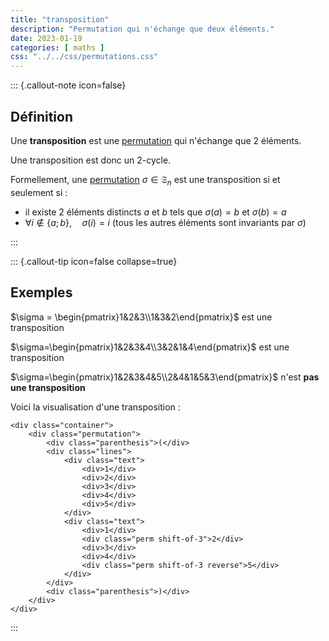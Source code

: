 ```yaml
---
title: "transposition"
description: "Permutation qui n'échange que deux éléments."
date: 2023-01-19
categories: [ maths ]
css: "../../css/permutations.css"
---
```


::: {.callout-note icon=false}
## Définition

Une **transposition** est une [permutation](permutation.md) qui n'échange que $2$ éléments.

Une transposition est donc un 2-cycle.

Formellement, une [permutation](permutation.md) $\sigma \in\mathfrak{S}_{n}$ est une transposition si et seulement si :

 - il existe $2$ éléments distincts $a$ et $b$ tels que $\sigma(a)=b$ et $\sigma(b)=a$
 - $\forall i \notin \{ a; b \}, \quad \sigma(i)=i$ (tous les autres éléments sont invariants par $\sigma$)

:::


::: {.callout-tip icon=false collapse=true}
## Exemples

$\sigma = \begin{pmatrix}1&2&3\\1&3&2\end{pmatrix}$ est une transposition

$\sigma=\begin{pmatrix}1&2&3&4\\3&2&1&4\end{pmatrix}$ est une transposition

$\sigma=\begin{pmatrix}1&2&3&4&5\\2&4&1&5&3\end{pmatrix}$ n'est **pas une transposition**


Voici la visualisation d'une transposition :


```{=html}
<div class="container">
    <div class="permutation">
        <div class="parenthesis">(</div>
        <div class="lines">
            <div class="text">
                <div>1</div>
                <div>2</div>
                <div>3</div>
                <div>4</div>
                <div>5</div>
            </div>
            <div class="text">
                <div>1</div>
                <div class="perm shift-of-3">2</div>
                <div>3</div>
                <div>4</div>
                <div class="perm shift-of-3 reverse">5</div>
            </div>
        </div>
        <div class="parenthesis">)</div>
    </div>
</div>
```
:::





